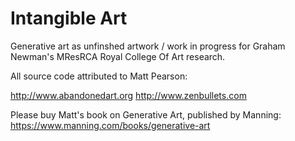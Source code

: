 # Intangible Art
Generative art as unfinshed artwork / work in progress for Graham Newman's MResRCA Royal College Of Art research.

All source code attributed to Matt Pearson:

http://www.abandonedart.org
http://www.zenbullets.com

Please buy Matt's book on Generative Art, published by Manning:
https://www.manning.com/books/generative-art
